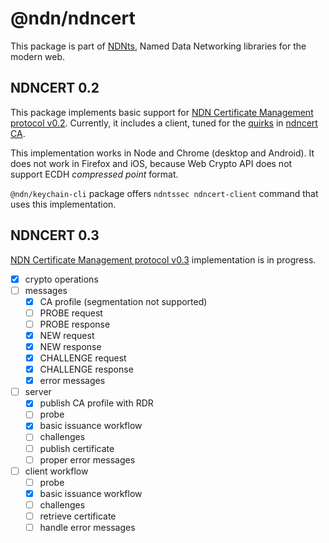 # @ndn/ndncert

This package is part of [NDNts](https://yoursunny.com/p/NDNts/), Named Data Networking libraries for the modern web.

## NDNCERT 0.2

This package implements basic support for [NDN Certificate Management protocol v0.2](https://github.com/named-data/ndncert/wiki/NDNCERT-Protocol-0.2).
Currently, it includes a client, tuned for the [quirks](https://www.lists.cs.ucla.edu/pipermail/nfd-dev/2019-November/003918.html) in [ndncert CA](https://github.com/named-data/ndncert/tree/aae119aeb9b5387f2fd8f80c56ee8cbfe8c15988).

This implementation works in Node and Chrome (desktop and Android).
It does not work in Firefox and iOS, because Web Crypto API does not support ECDH *compressed point* format.

`@ndn/keychain-cli` package offers `ndntssec ndncert-client` command that uses this implementation.

## NDNCERT 0.3

[NDN Certificate Management protocol v0.3](https://github.com/named-data/ndncert/wiki/NDNCERT-Protocol-0.3) implementation is in progress.

* [X] crypto operations
* [ ] messages
  * [X] CA profile (segmentation not supported)
  * [ ] PROBE request
  * [ ] PROBE response
  * [X] NEW request
  * [X] NEW response
  * [X] CHALLENGE request
  * [X] CHALLENGE response
  * [X] error messages
* [ ] server
  * [X] publish CA profile with RDR
  * [ ] probe
  * [X] basic issuance workflow
  * [ ] challenges
  * [ ] publish certificate
  * [ ] proper error messages
* [ ] client workflow
  * [ ] probe
  * [X] basic issuance workflow
  * [ ] challenges
  * [ ] retrieve certificate
  * [ ] handle error messages
